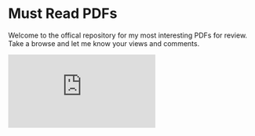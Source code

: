 # Must Read PDFs
Welcome to the offical repository for my most interesting PDFs for review. Take a browse and let me know your views and comments. 



![infographics](https://github.com/ama-dua/PDFViewer/blob/37f24a7ebda9ed702ddc7dcaeba22b0f1869ac18/infographic-data-storytelling.pdf)
